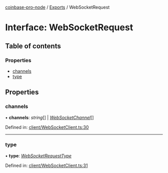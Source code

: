 [coinbase-pro-node](../README.md) / [Exports](../modules.md) / WebSocketRequest

# Interface: WebSocketRequest

## Table of contents

### Properties

- [channels](websocketrequest.md#channels)
- [type](websocketrequest.md#type)

## Properties

### channels

• **channels**: _string_[] \| [_WebSocketChannel_](websocketchannel.md)[]

Defined in: [client/WebSocketClient.ts:30](https://github.com/bennycode/coinbase-pro-node/blob/1018fbd/src/client/WebSocketClient.ts#L30)

---

### type

• **type**: [_WebSocketRequestType_](../enums/websocketrequesttype.md)

Defined in: [client/WebSocketClient.ts:31](https://github.com/bennycode/coinbase-pro-node/blob/1018fbd/src/client/WebSocketClient.ts#L31)
